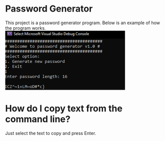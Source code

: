 # Password Generator
This project is a password generator program. Below is an example of how the program works.
![This is image](img/image.png)

# How do I copy text from the command line?
Just select the text to copy and press Enter.
